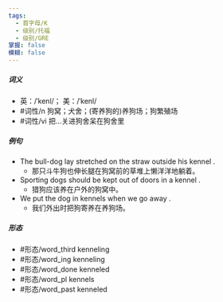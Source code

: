 ```yaml
---
tags:
  - 首字母/K
  - 级别/托福
  - 级别/GRE
掌握: false
模糊: false
---
```

##### 词义
- 英：/ˈkenl/； 美：/ˈkenl/
- #词性/n  狗窝；犬舍；(寄养狗的)养狗场；狗繁殖场
- #词性/vi  把…关进狗舍呆在狗舍里
##### 例句
- The bull-dog lay stretched on the straw outside his kennel .
	- 那只斗牛狗也伸长腿在狗窝前的草堆上懒洋洋地躺着。
- Sporting dogs should be kept out of doors in a kennel .
	- 猎狗应该养在户外的狗窝中。
- We put the dog in kennels when we go away .
	- 我们外出时把狗寄养在养狗场。
##### 形态
- #形态/word_third kenneling
- #形态/word_ing kenneling
- #形态/word_done kenneled
- #形态/word_pl kennels
- #形态/word_past kenneled

